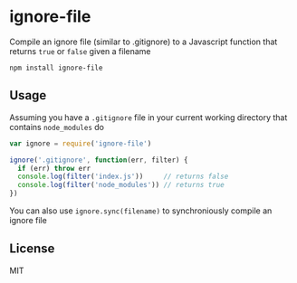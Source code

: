 # ignore-file

Compile an ignore file (similar to .gitignore) to a Javascript function that returns `true` or `false` given a filename

```
npm install ignore-file
```

## Usage

Assuming you have a `.gitignore` file in your current working directory that contains `node_modules` do

``` js
var ignore = require('ignore-file')

ignore('.gitignore', function(err, filter) {
  if (err) throw err
  console.log(filter('index.js'))     // returns false
  console.log(filter('node_modules')) // returns true
})
```

You can also use `ignore.sync(filename)` to synchroniously compile an ignore file

## License

MIT